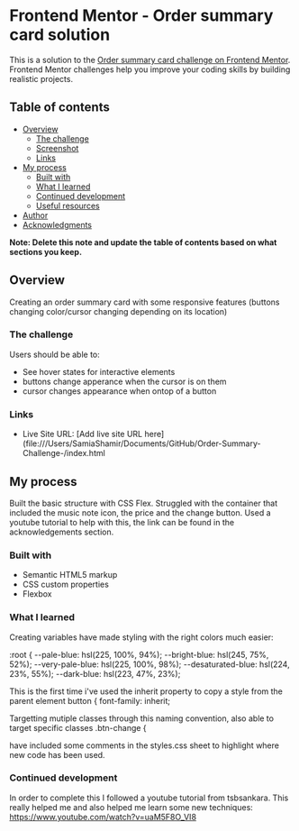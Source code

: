 # Frontend Mentor - Order summary card solution

This is a solution to the [Order summary card challenge on Frontend Mentor](https://www.frontendmentor.io/challenges/order-summary-component-QlPmajDUj). Frontend Mentor challenges help you improve your coding skills by building realistic projects.

## Table of contents

- [Overview](#overview)
  - [The challenge](#the-challenge)
  - [Screenshot](#screenshot)
  - [Links](#links)
- [My process](#my-process)
  - [Built with](#built-with)
  - [What I learned](#what-i-learned)
  - [Continued development](#continued-development)
  - [Useful resources](#useful-resources)
- [Author](#author)
- [Acknowledgments](#acknowledgments)

**Note: Delete this note and update the table of contents based on what sections you keep.**

## Overview
Creating an order summary card with some responsive features (buttons changing color/cursor changing depending on its location)


### The challenge

Users should be able to:

- See hover states for interactive elements
- buttons change apperance when the cursor is on them
- cursor changes appearance when ontop of a button

### Links

- Live Site URL: [Add live site URL here](file:///Users/SamiaShamir/Documents/GitHub/Order-Summary-Challenge-/index.html

## My process
Built the basic structure with CSS Flex.
Struggled with the container that included the music note icon, the price and the change button. Used a youtube tutorial to help with this, the link can be found in the acknowledgements section.


### Built with

- Semantic HTML5 markup
- CSS custom properties
- Flexbox


### What I learned

Creating variables have made styling with the right colors much easier:

:root {
  --pale-blue: hsl(225, 100%, 94%);
  --bright-blue: hsl(245, 75%, 52%);
  --very-pale-blue: hsl(225, 100%, 98%);
  --desaturated-blue: hsl(224, 23%, 55%);
  --dark-blue: hsl(223, 47%, 23%);

This is the first time i've used the inherit property to copy a style from the parent element
  button {
    font-family: inherit;

Targetting mutiple classes through this naming convention, also able to target specific classes
.btn-change {

have included some comments in the styles.css sheet to highlight where new code has been used.


### Continued development

In order to complete this I followed a youtube tutorial from tsbsankara. This really helped me and also helped me learn some new techniques: https://www.youtube.com/watch?v=uaM5F8O_VI8
